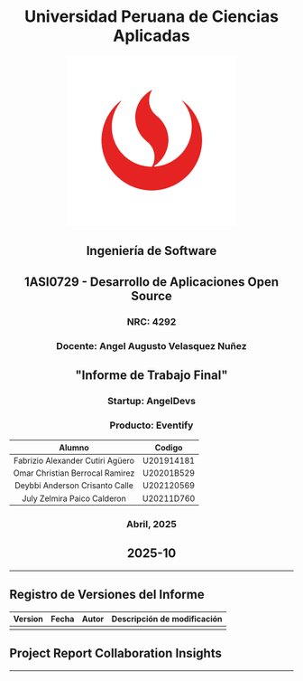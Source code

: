 <div align="center">

# Universidad Peruana de Ciencias Aplicadas
![upc-logo](./assets/cover/upc-logo.png)

## Ingeniería de Software
## 1ASI0729 - Desarrollo de Aplicaciones Open Source
### NRC: 4292
### Docente: Angel Augusto Velasquez Nuñez

## "Informe de Trabajo Final"
### Startup: AngelDevs
### Producto: Eventify

|            **Alumno**            |  **Codigo**  |
|:--------------------------------:|:------------:|
| Fabrizio Alexander Cutiri Agüero |  U201914181  |
| Omar Christian Berrocal Ramirez  |  U20201B529  |
|  Deybbi Anderson Crisanto Calle  | U202120569   |
|   July Zelmira Paico Calderon    |  U20211D760  |

### Abril, 2025
## 2025-10
</div>

-----

## Registro de Versiones del Informe


| **Version** | **Fecha** | **Autor** | **Descripción de modificación** |
|:-----------:|:---------:|:---------:|:-------------------------------:|
|             |           |           |                                 |

## Project Report Collaboration Insights


------